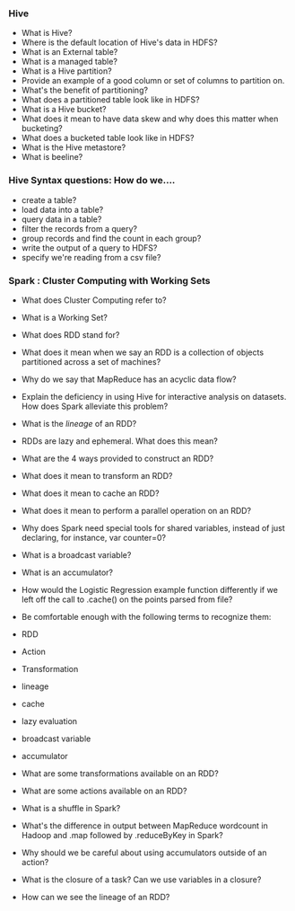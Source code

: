 ### Hive
- What is Hive?
- Where is the default location of Hive's data in HDFS?
- What is an External table?
- What is a managed table?
- What is a Hive partition?
- Provide an example of a good column or set of columns to partition on.
- What's the benefit of partitioning?
- What does a partitioned table look like in HDFS?
- What is a Hive bucket?
- What does it mean to have data skew and why does this matter when bucketing?
- What does a bucketed table look like in HDFS?
- What is the Hive metastore?
- What is beeline?

### Hive Syntax questions: How do we....
- create a table?
- load data into a table?
- query data in a table?
- filter the records from a query?
- group records and find the count in each group?
- write the output of a query to HDFS?
- specify we're reading from a csv file?

### Spark : Cluster Computing with Working Sets
- What does Cluster Computing refer to?
- What is a Working Set?
- What does RDD stand for?
- What does it mean when we say an RDD is a collection of objects partitioned across a set of machines?
- Why do we say that MapReduce has an acyclic data flow?
- Explain the deficiency in using Hive for interactive analysis on datasets.  How does Spark alleviate this problem?
- What is the *lineage* of an RDD?
- RDDs are lazy and ephemeral.  What does this mean?
- What are the 4 ways provided to construct an RDD?
- What does it mean to transform an RDD?
- What does it mean to cache an RDD?
- What does it mean to perform a parallel operation on an RDD?
- Why does Spark need special tools for shared variables, instead of just declaring, for instance, var counter=0?
- What is a broadcast variable?
- What is an accumulator?
- How would the Logistic Regression example function differently if we left off the call to .cache() on the points parsed from file?

- Be comfortable enough with the following terms to recognize them:
- RDD
- Action
- Transformation
- lineage
- cache
- lazy evaluation
- broadcast variable
- accumulator

- What are some transformations available on an RDD?
- What are some actions available on an RDD?
- What is a shuffle in Spark?
- What's the difference in output between MapReduce wordcount in Hadoop and .map followed by .reduceByKey in Spark?
- Why should we be careful about using accumulators outside of an action?
- What is the closure of a task?  Can we use variables in a closure?
- How can we see the lineage of an RDD?
